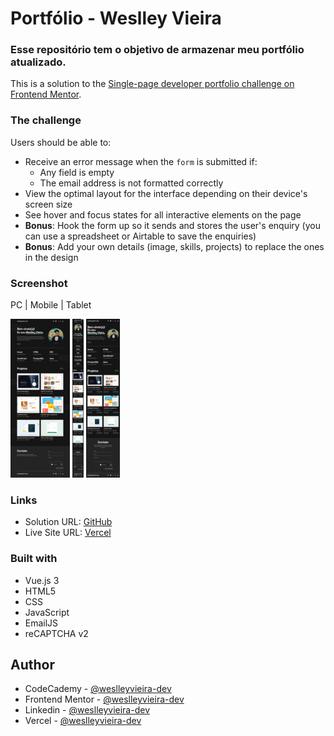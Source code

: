 # Portfólio - Weslley Vieira

### Esse repositório tem o objetivo de armazenar meu portfólio atualizado.

This is a solution to the [Single-page developer portfolio challenge on Frontend Mentor](https://www.frontendmentor.io/challenges/singlepage-developer-portfolio-bBVj2ZPi-x).

### The challenge

Users should be able to:

- Receive an error message when the `form` is submitted if:
  - Any field is empty
  - The email address is not formatted correctly
- View the optimal layout for the interface depending on their device's screen size
- See hover and focus states for all interactive elements on the page
- **Bonus**: Hook the form up so it sends and stores the user's enquiry (you can use a spreadsheet or Airtable to save the enquiries)
- **Bonus**: Add your own details (image, skills, projects) to replace the ones in the design

### Screenshot

PC | Mobile | Tablet

[![Screenshot - PC](</screenshots/PC (Thumb).png>)](/screenshots/PC.png)
[![Screenshot - Mobile](</screenshots/Mobile (Thumb).png>)](/screenshots/Mobile.png)
[![Screenshot - Tablet](</screenshots/Tablet (Thumb).png>)](/screenshots/Tablet.png)

### Links

- Solution URL: [GitHub](https://github.com/weslleyvieira-dev/Portfolio)
- Live Site URL: [Vercel](https://portfolio-weslleyvieira-projects.vercel.app/)

### Built with

- Vue.js 3
- HTML5
- CSS
- JavaScript
- EmailJS
- reCAPTCHA v2

## Author

- CodeCademy - [@weslleyvieira-dev](https://www.codecademy.com/profiles/weslleyvieira-dev)
- Frontend Mentor - [@weslleyvieira-dev](https://www.frontendmentor.io/profile/weslleyvieira-dev)
- Linkedin - [@weslleyvieira-dev](https://www.linkedin.com/in/weslleyvieira-dev/)
- Vercel - [@weslleyvieira-dev](https://vercel.com/weslleyvieira-projects)

